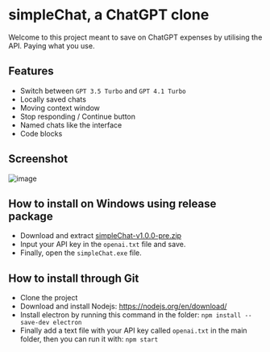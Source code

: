 # simpleChat, a ChatGPT clone
Welcome to this project meant to save on ChatGPT expenses by utilising the API. Paying what you use.

## Features
- Switch between ``GPT 3.5 Turbo`` and ``GPT 4.1 Turbo``
- Locally saved chats
- Moving context window
- Stop responding / Continue button
- Named chats like the interface
- Code blocks

## Screenshot
![image](https://github.com/atomicgamedeveloper/simpleChat/assets/109801255/20979113-c6f6-45ae-b0ab-ad0c7ca89fd1)

## How to install on Windows using release package 
- Download and extract [simpleChat-v1.0.0-pre.zip](https://github.com/atomicgamedeveloper/simpleChat/releases/tag/Pre-release)
- Input your API key in the ``openai.txt`` file and save.
- Finally, open the ``simpleChat.exe`` file.

## How to install through Git
- Clone the project
- Download and install Nodejs: https://nodejs.org/en/download/
- Install electron by running this command in the folder: ``npm install --save-dev electron``
- Finally add a text file with your API key called ``openai.txt`` in the main folder, then you can run it with: ``npm start``
